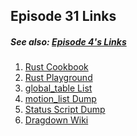 ## Episode 31 Links
##### See also: [Episode 4's Links](https://github.com/LilyLavender/ssbu-mod-workshop/blob/main/episode04/Links.md)

1) [Rust Cookbook](https://rust-lang-nursery.github.io/rust-cookbook/intro.html)
2) [Rust Playground](https://play.rust-lang.org/?version=stable&mode=debug&edition=2021)
3) [global_table List](https://github.com/WuBoytH/The-WuBor-Patch/blob/dev/WuBor-Utils/src/table_const.rs)
4) [motion_list Dump](https://github.com/WuBoytH/SSBU-Dumped-Motion-Lists)
5) [Status Script Dump](https://github.com/Coolsonickirby/SSBU-Dumped-Status-Scripts/tree/master)
6) [Dragdown Wiki](https://dragdown.wiki/wiki/Super_Smash_Bros._Ultimate)